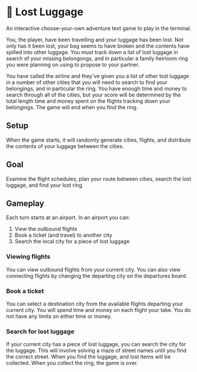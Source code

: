 # 🧳 Lost Luggage

An interactive choose-your-own adventure text game to play in the terminal.

You, the player, have been travelling and your luggage has been lost. Not only has it been lost, your bag seems to have broken and the contents have spilled into other luggage. You must track down a list of lost luggage in search of your missing belongongs, and in particular a family heirloom ring you were planning on using to propose to your partner.

You have called the airline and they've given you a list of other lost luggage in a number of other cities that you will need to search to find your belongings, and in particular the ring. You have enough time and money to search through all of the cities, but your score will be determined by the total length time and money spent on the flights tracking down your belongings. The game will end when you find the ring.

## Setup

When the game starts, it will randomly generate cities, flights, and distribute the contents of your luggage between the cities.

## Goal

Examine the flight schedules, plan your route between cities, search the lost luggage, and find your lost ring.

## Gameplay

Each turn starts at an airport. In an airport you can:

1. View the outbound flights
2. Book a ticket (and travel) to another city
3. Search the local city for a piece of lost luggage

### Viewing flights

You can view outbound flights from your current city.
You can also view connecting flights by changing the departing city on the departures board.

### Book a ticket

You can select a destination city from the available flights departing your current city.
You will spend time and money on each flight your take.
You do not have any limits on either time or money.

### Search for lost luggage

If your current city has a piece of lost luggage, you can search the city for the luggage.
This will involve solving a maze of street names until you find the correct street.
When you find the luggage, and lost items will be collected.
When you collect the ring, the game is over.
